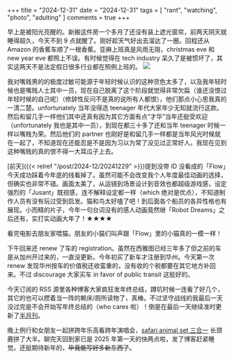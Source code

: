 +++
title = "2024-12-31"
date = "2024-12-31"
tags = [
    "rant",
    "watching",
    "photo",
    "adulting"
]
comments = true
+++

早上是被阳光亮醒的。新搬这件房一个多月了还没有装上遮光窗帘，前两天阴天就睡得超久，今天不到 9 点就醒了。刚好趁天气好出去溜达了一圈。回程还从 Amazon 的香蕉车顺了一根香蕉。亚麻上班真是风雨无阻，christmas eve 和 new year eve 都照上不误。有时候觉得在 tech industry 呆久了是被惯坏了，其实这两天不是法定假日很多行业都在照例上班的。
![](https://media.douchi.space/douchi/media_attachments/files/113/750/251/895/650/553/original/ceb34af731fdf18c.jpg)

我对嘴贱男的的极度过敏可能源于年轻时候认识的这种货色太多了，以及我年轻时候也是嘴贱人士其中一员，现在自己脱离了这个阶段就觉得非常欠扁（谁还没恨过年轻时候的自己呢）（修辞性反问不是真的说所有人都恨），他们那点小心思我真的一清二楚。unfortunately 当年没得选 teenager 年代大家年少无知就流行这款。然后和留几手一样他们其中还真有因为其它方面有点“才华”当年还挺受欢迎（unfortunately 我也是其中一员），到现在都三十多了还和当年 teenager 时候一样以嘴贱为荣。然后他们的 partner 也刚好是和留几手一样都是当年风光时候就在一起了，不知道现在还能忍是不是因为习以为常了没见过正常好人。我现在见到这种嘴贱的真的恨不得一大耳瓜子上去。

[前天]({{< relref "/post/2024-12/20241229" >}})提到没带 ID 没看成的「Flow」今天成功踩着今年底的线看掉了。虽然可能不会改变我个人年度最佳动画的选择，但确实也非常不错。画面太美了，从运镜到场景设计到音效也都超级游戏感，设定强烈的「Jusant」既视感，连不解释设定都一样（which 绝对是优点），不知道制作人员有没有玩过受到启发。猫和鸟太好嗑了吧！到后面各个船员的各异性格也有展现。小而精的片子，今年一句台词没有的感人动画竟然继「Robot Dreams」之后还有，实打实动画大年了！★★★★

看完电影去朋友家喂猫。朋友的小猫们叫声跟「Flow」里的小猫真的一模一样！

下午回来还 renew 了车的 registration。虽然在西雅图已经三年多了但之前的车是从加州开过来的，一直没更新。今年初买了新车才注册到华州。今天第一次 renew 发现华州按车的价值税还收蛮重的，没有收的个税都要在其它地方补回来。不过 discourage 大家买车 in favor of public transit 这挺好的。

今天订阅的 RSS 源里各种博客大家疯狂发年终总结，蹲坑时候一连看了好几个，其它的也可以攒着当一阵的赖床/厕所读物了，真棒。不过坚守战线的我最后一天没过完是不会开始写年终总结的（who cares 啦）！倒是在最后一天继续准时更新了[半月刊](https://blog.douchi.space/spark-joy-digest-2024-12b/?utm_source=daily)。

晚上例行和女朋友一起拼跨年乐高看跨年演唱会，[safari animal set 三合一](https://amzn.to/3ZZ8DPf) 长颈鹿拼了大半。聊完天回到家已是 2025 年第一天的快两点啦，发了博客赶紧睡觉。还挺期待新年的，~~毕竟能写好多新东西了~~。